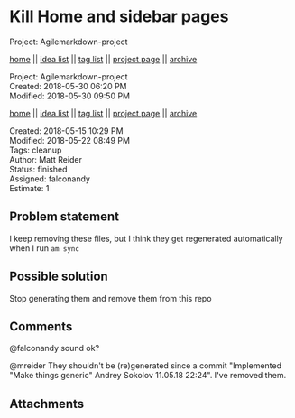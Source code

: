# Kill Home and sidebar pages

Project: Agilemarkdown-project

[home](../index.md) || [idea list](../ideas.md) || [tag list](../tags.md) || [project page](../agilemarkdown-project.md) || [archive](archive.md)

Project: Agilemarkdown-project  
Created: 2018-05-30 06:20 PM  
Modified: 2018-05-30 09:50 PM  

[home](../index.md) || [idea list](../ideas.md) || [tag list](../tags.md) || [project page](../agilemarkdown-project.md) || [archive](archive.md)

Created: 2018-05-15 10:29 PM  
Modified: 2018-05-22 08:49 PM  
Tags: cleanup  
Author: Matt Reider  
Status: finished  
Assigned: falconandy  
Estimate: 1  

## Problem statement

I keep removing these files, but I think they get regenerated automatically when I run `am sync`

## Possible solution

Stop generating them and remove them from this repo

## Comments

 @falconandy sound ok?

 @mreider They shouldn't be (re)generated since a commit "Implemented "Make things generic" Andrey Sokolov 11.05.18 22:24".
I've removed them.

## Attachments
